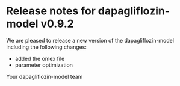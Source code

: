 # Release notes for dapagliflozin-model v0.9.2

We are pleased to release a new version of the dapagliflozin-model including the 
following changes:

- added the omex file
- parameter optimization

Your dapagliflozin-model team
